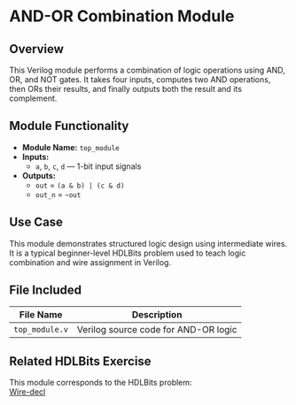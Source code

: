 # AND-OR Combination Module

## Overview
This Verilog module performs a combination of logic operations using AND, OR, and NOT gates. It takes four inputs, computes two AND operations, then ORs their results, and finally outputs both the result and its complement.

## Module Functionality
- **Module Name:** `top_module`
- **Inputs:**  
  - `a`, `b`, `c`, `d` — 1-bit input signals  
- **Outputs:**  
  - `out` = `(a & b) | (c & d)`  
  - `out_n` = `~out`

## Use Case
This module demonstrates structured logic design using intermediate wires. It is a typical beginner-level HDLBits problem used to teach logic combination and wire assignment in Verilog.

## File Included

| File Name       | Description                            |
|------------------|----------------------------------------|
| `top_module.v`   | Verilog source code for AND-OR logic   |

## Related HDLBits Exercise
This module corresponds to the HDLBits problem:  
[Wire-decl](https://hdlbits.01xz.net/wiki/Wire_decl)
